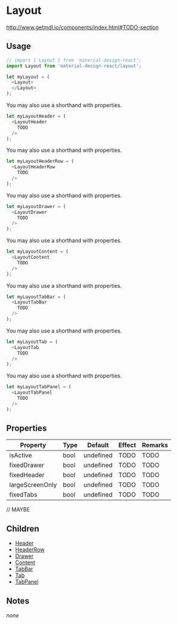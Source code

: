 # Layout

http://www.getmdl.io/components/index.html#TODO-section


## Usage

```javascript
// import { Layout } from 'material-design-react';
import Layout from 'material-design-react/layout';

let myLayout = (
  <Layout>
  </Layout>
);
```

You may also use a shorthand with properties.

```javascript
let myLayoutHeader = (
  <LayoutHeader
    TODO
  />
);
```
You may also use a shorthand with properties.

```javascript
let myLayoutHeaderRow = (
  <LayoutHeaderRow
    TODO
  />
);
```
You may also use a shorthand with properties.

```javascript
let myLayoutDrawer = (
  <LayoutDrawer
    TODO
  />
);
```
You may also use a shorthand with properties.

```javascript
let myLayoutContent = (
  <LayoutContent
    TODO
  />
);
```
You may also use a shorthand with properties.

```javascript
let myLayoutTabBar = (
  <LayoutTabBar
    TODO
  />
);
```
You may also use a shorthand with properties.

```javascript
let myLayoutTab = (
  <LayoutTab
    TODO
  />
);
```
You may also use a shorthand with properties.

```javascript
let myLayoutTabPanel = (
  <LayoutTabPanel
    TODO
  />
);
```


## Properties

Property | Type | Default | Effect | Remarks
-------- | -----| ------- | ------ | -------
isActive | bool | undefined | TODO | TODO
fixedDrawer | bool | undefined | TODO | TODO
fixedHeader | bool | undefined | TODO | TODO
largeScreenOnly | bool | undefined | TODO | TODO
fixedTabs | bool | undefined | TODO | TODO

// MAYBE


## Children

* [Header](./header/README.md)
* [HeaderRow](./header-row/README.md)
* [Drawer](./drawer/README.md)
* [Content](./content/README.md)
* [TabBar](./tab-bar/README.md)
* [Tab](./tab/README.md)
* [TabPanel](./tab-panel/README.md)


## Notes

*none*
